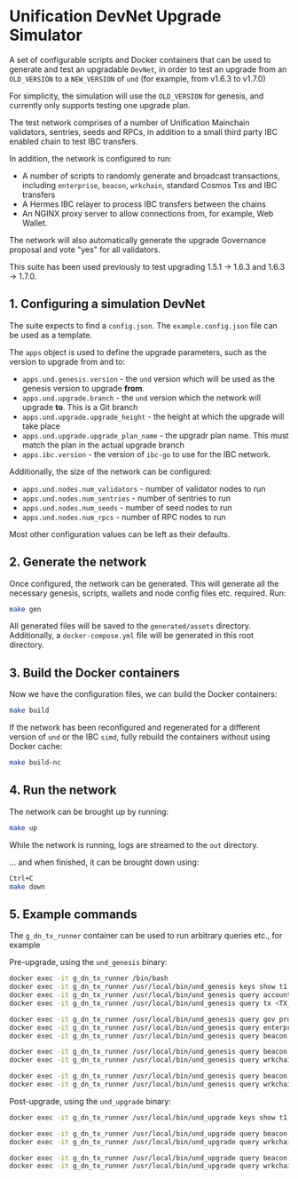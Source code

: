 # Unification DevNet Upgrade Simulator

A set of configurable scripts and Docker containers that can be used to generate and test an upgradable `DevNet`, in
order to test an upgrade from an `OLD_VERSION` to a `NEW_VERSION` of `und` (for example, from v1.6.3 to v1.7.0)

For simplicity, the simulation will use the `OLD_VERSION` for genesis, and currently only supports testing one
upgrade plan.

The test network comprises of a number of Unification Mainchain validators, sentries, seeds and RPCs, in addition
to a small third party IBC enabled chain to test IBC transfers.

In addition, the network is configured to run:

- A number of scripts to randomly generate and broadcast transactions, including `enterprise`, `beacon`, `wrkchain`,
standard Cosmos Txs and IBC transfers
- A Hermes IBC relayer to process IBC transfers between the chains
- An NGINX proxy server to allow connections from, for example, Web Wallet.

The network will also automatically generate the upgrade Governance proposal and vote "yes" for all validators.

This suite has been used previously to test upgrading 1.5.1 -> 1.6.3 and 1.6.3 -> 1.7.0.

## 1. Configuring a simulation DevNet

The suite expects to find a `config.json`. The `example.config.json` file can be used as a template.

The `apps` object is used to define the upgrade parameters, such as the version to upgrade from and to:

- `apps.und.genesis.version` - the `und` version which will be used as the genesis version to upgrade **from**.
- `apps.und.upgrade.branch` - the `und` version which the network will upgrade **to**. This is a Git branch
- `apps.und.upgrade.upgrade_height` - the height at which the upgrade will take place
- `apps.und.upgrade.upgrade_plan_name` - the upgradr plan name. This must match the plan in the actual upgrade branch
- `apps.ibc.version` - the version of `ibc-go` to use for the IBC network.

Additionally, the size of the network can be configured:

- `apps.und.nodes.num_validators` - number of validator nodes to run
- `apps.und.nodes.num_sentries` - number of sentries to run
- `apps.und.nodes.num_seeds` - number of seed nodes to run
- `apps.und.nodes.num_rpcs` - number of RPC nodes to run

Most other configuration values can be left as their defaults.

## 2. Generate the network

Once configured, the network can be generated. This will generate all the necessary genesis, scripts, wallets and node
config files etc. required. Run:

```bash 
make gen
```

All generated files will be saved to the `generated/assets` directory. Additionally, a `docker-compose.yml` file
will be generated in this root directory.

## 3. Build the Docker containers

Now we have the configuration files, we can build the Docker containers:

```bash
make build
```

If the network has been reconfigured and regenerated for a different version of `und` or the IBC `simd`, fully rebuild
the containers without using Docker cache:

```bash
make build-nc
```

## 4. Run the network

The network can be brought up by running:

```bash
make up
```

While the network is running, logs are streamed to the `out` directory.

... and when finished, it can be brought down using:

```bash
Ctrl+C
make down
```

## 5. Example commands

The `g_dn_tx_runner` container can be used to run arbitrary queries etc., for example

Pre-upgrade, using the `und_genesis` binary:

```bash
docker exec -it g_dn_tx_runner /bin/bash
docker exec -it g_dn_tx_runner /usr/local/bin/und_genesis keys show t1 -a --keyring-backend test --keyring-dir /root/.und_cli_txs
docker exec -it g_dn_tx_runner /usr/local/bin/und_genesis query account <WALLET_ADDR> --home /root/.und_cli_txs --output json
docker exec -it g_dn_tx_runner /usr/local/bin/und_genesis query tx <TX_HASH> --home /root/.und_cli_txs --output json

docker exec -it g_dn_tx_runner /usr/local/bin/und_genesis query gov proposals --home /root/.und_cli_txs --output json
docker exec -it g_dn_tx_runner /usr/local/bin/und_genesis query enterprise orders --home /root/.und_cli_txs --output json
docker exec -it g_dn_tx_runner /usr/local/bin/und_genesis query beacon search --home /root/.und_cli_txs --output json | jq '.beacons | length'

docker exec -it g_dn_tx_runner /usr/local/bin/und_genesis query beacon beacon 1 --home /root/.und_cli_txs --output json
docker exec -it g_dn_tx_runner /usr/local/bin/und_genesis query wrkchain wrkchain 1 --home /root/.und_cli_txs --output json

docker exec -it g_dn_tx_runner /usr/local/bin/und_genesis query beacon params --home /root/.und_cli_txs --output json
docker exec -it g_dn_tx_runner /usr/local/bin/und_genesis query wrkchain params --home /root/.und_cli_txs --output json
```

Post-upgrade, using the `und_upgrade` binary:

```bash
docker exec -it g_dn_tx_runner /usr/local/bin/und_upgrade keys show t1 -a --keyring-backend test --keyring-dir /root/.und_cli_txs

docker exec -it g_dn_tx_runner /usr/local/bin/und_upgrade query beacon beacon 1 --home /root/.und_cli_txs --output json
docker exec -it g_dn_tx_runner /usr/local/bin/und_upgrade query wrkchain wrkchain 1 --home /root/.und_cli_txs --output json

docker exec -it g_dn_tx_runner /usr/local/bin/und_upgrade query beacon params --home /root/.und_cli_txs --output json
docker exec -it g_dn_tx_runner /usr/local/bin/und_upgrade query wrkchain params --home /root/.und_cli_txs --output json
```
